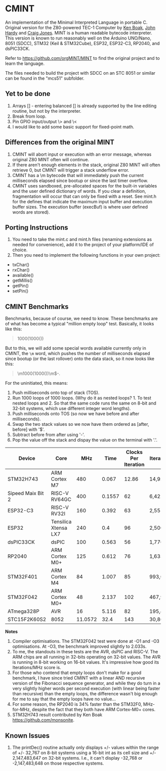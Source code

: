 # CMINT
An implementation of the Minimal Interpreted Language in portable C.
Original version for the Z80-powered TEC-1 Computer by [Ken Boak](https://github.com/monsonite), [John Hardy](https://github.com/jhlagado)
and [Craig Jones](https://github.com/crsjones). MINT is a human readable bytecode interpreter.
This version is known to run reasonably well on the Arduino UNO/Nano, 8051 (SDCC), STM32 (Keil & STM32Cube), ESP32, ESP32-C3, RP2040, and dsPIC33CK.

Refer to <https://github.com/orgMINT/MINT> to find the original project and to learn the language.

The files needed to build the project with SDCC on an STC 8051 or similar can be found in the "mcs51" subfolder.

## Yet to be done
1. Arrays [] - entering balanced [] is already supported by the line editing routine, but not by the interpreter.
2. Break from loop.
3. Pin GPIO input/output \\> and \\<
4. I would like to add some basic support for fixed-point math.

## Differences from the original MINT
1. CMINT will abort input or execution with an error message, whereas original Z80 MINT often will continue.
2. If there aren't enough elements in the stack, original Z80 MINT will often retrieve 0, but CMINT will trigger a stack underflow error.
3. CMINT has a \\m bytecode that will immediately push the current milliseconds elapsed since bootup or since the last timer overflow.
4. CMINT uses sandboxed, pre-allocated spaces for the built-in variables and the user defined dictionary of words. If you clear a definition, fragmentation will occur that can only be fixed with a reset. See mint.h for the defines that indicate the maximum input buffer and execution buffer sizes. The execution buffer (execBuf) is where user defined words are stored).

## Porting Instructions
1. You need to take the mint.c and mint.h files (renaming extensions as needed for convenience), add it to the project of your platform/IDE of choice.
2. Then you need to implement the following functions in your own project:
- txChar()
- rxChar()
- available()
- getMillis()
- getPin()
- setPin()

## CMINT Benchmarks
Benchmarks, because of course, we need to know. These benchmarks are of what has become a typical "million empty loop" test. Basically, it looks like this:

> 1000(1000())

But to this, we will add some special words available currently only in CMINT, the ```\m``` word, which pushes the number of milliseconds elapsed since bootup
(or the last rollover) onto the data stack, so it now looks like this:

>\m1000(1000())\m$-.

For the uninitiated, this means:
1. Push milliseconds onto top of stack (TOS).
2. Run 1000 loops of 1000 loops. (Why do it as nested loops? 1. To test nested loops and 2. So that the same code runs the same on 8-bit and 32-bit systems, which use different integer word lengths).
3. Push milliseconds onto TOS (so now we have before and after milliseconds).
4. Swap the two stack values so we now have them ordered as [after, before] with '$'.
5. Subtract before from after using '-'.
6. Pop the value off the stack and dispay the value on the terminal with '.'.

| Device | Core | MHz | Time | Clocks Per Iteration | Iterations/s | Dev Tool |
| ------ | ---- | --- | ---- | -------------------- | ------------ | -------- |
| STM32H743 | ARM Cortex M7 | 480 | 0.067 | 12.86 |  14,925,373 | Arduino |
| Sipeed Maix Bit 2 | RISC-V RV64GC | 400 | 0.1557 | 62 |  6,422,607 | Arduino |
| ESP32-C3 | RISC-V RV32I | 160 | 0.392 | 63 |  2,551,020 | Arduino |
| ESP32 | Tensilica Xtensa LX7 | 240 | 0.4 | 96 |  2,500,000 | Arduino |
| dsPIC33CK | dsPIC | 100 | 0.563 | 56 | 1,776,199 | MPLAB X |
| RP2040 | ARM Cortex M0+ | 125 | 0.612 | 76 |  1,633,986 | Arduino |
| STM32F401 | ARM Cortex M4 | 84 | 1.007 | 85 |  993,048 | STM32CubeIDE |
| STM32F042 | ARM Cortex M0+ | 48 | 2.137 | 102 |  467,945 | Keil uVision 5 |
| ATmega328P | AVR | 16 | 5.116 | 82 |  195,465 | Arduino |
| STC15F2K60S2 | 8052 | 11.0572 | 32.4 | 143 |  30,864 | SDCC |

**Notes**
1. Compiler optimisations. The STM32F042 test were done at -O1 and -O3 optimisations. At -O3, the benchmark improved slightly to 2.033s.
2. To me, the standouts in these tests are the AVR, dsPIC and RISC-V. The ARM chips are all running in 32-bits operating on 32-bit values. The AVR is running in 8-bit working on 16-bit values. It's impressive how good its Iterations/MHz score is.
3. For those who contend that empty loops don't make for a good benchmark, I have since tried CMINT with a linear AND recursive version of the Fibonacci sequence generator, and while they do turn in a very slightly higher words per second execution (with linear being faster than recursive) than the empty loops, the difference wasn't big enough for me to say that the empty loops have no value...
4. For some reason, the RP2040 is 34% faster than the STM32F0, MHz-for-MHz, despite the fact that they both have ARM Cortex-M0+ cores.
5. STM32H743 result contributed by Ken Boak <https://github.com/monsonite>.

## Known Issues
1. The printDec() routine actually only displays +/- values within the range of +/- 32,767 on 8-bit systems using a 16-bit int as its cell size and 
+/- 2,147,483,647 on 32-bit systems. I.e., it can't display -32,768 or -2,147,483,648 on those respective systems.
